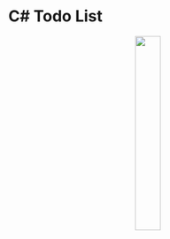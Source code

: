 # C# Todo List



<div align="center">
  <img src="https://media4.giphy.com/media/vSVdb7mJ5nWxj3hhcu/100.webp" width="30%" />
</div>
